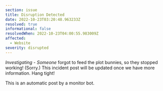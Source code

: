 ```yaml
---
section: issue
title: Disruption Detected
date: 2022-10-23T03:20:48.963233Z
resolved: true
informational: false
resolvedWhen: 2022-10-23T04:00:55.983009Z
affected:
  - Website
severity: disrupted
---
```

*Investigating* - _Someone_ forgot to feed the plot bunnies, so they stopped working! (Sorry.) This incident post will be updated once we have more information. Hang tight!

This is an automatic post by a monitor bot.
        